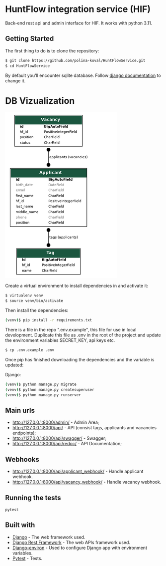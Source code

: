 # HuntFlow integration service (HIF)
Back-end rest api and admin interface for HIF. It works with python 3.11.

## Getting Started
The first thing to do is to clone the repository:  
```sh
$ git clone https://github.com/polina-koval/HuntFlowService.git
$ cd HuntFlowService
```

By default you'll encounter sqlite database. Follow [django documentation](https://docs.djangoproject.com/en/4.1/ref/settings/#databases) to change it.
# DB Vizualization
![DB Visualisation](db_visualisation.png)

Create a virtual environment to install dependencies in and activate it:  

```sh
$ virtualenv venv  
$ source venv/bin/activate
```

Then install the dependencies:  

```sh
(venv)$ pip install -r requirements.txt
```  
There is a file in the repo ".env.example", this file for use in local development. 
Duplicate this file as .env in the root of the project and update the environment 
variables SECRET_KEY, api keys etc.  

```sh
$ cp .env.example .env
```

Once pip has finished downloading the dependencies and the variable is updated:  
 
Django:
```sh
(venv)$ python manage.py migrate
(venv)$ python manage.py createsuperuser
(venv)$ python manage.py runserver
```

## Main urls
- http://127.0.0.1:8000/admin/ - Admin Area;
- http://127.0.0.1:8000/api/ - API (consist tags, applicants and vacancies endpoints);
- http://127.0.0.1:8000/api/swagger/ - Swagger;
- http://127.0.0.1:8000/api/redoc/ - API Documentation;

## Webhooks
- http://127.0.0.1:8000/api/applicant_webhook/ - Handle applicant webhook.
- http://127.0.0.1:8000/api/vacancy_webhook/ -  Handle vacancy webhook.
## Running the tests
```
pytest
```

## Built with
* [Django](https://www.djangoproject.com/) - The web framework used.
* [Django Rest Framework](https://www.django-rest-framework.org/) - The web APIs framework used.
* [Django-environ](https://django-environ.readthedocs.io/en/latest/) - Used to configure Django app with environment variables.
* [Pytest](https://docs.pytest.org/en/7.2.x/) - Tests.

